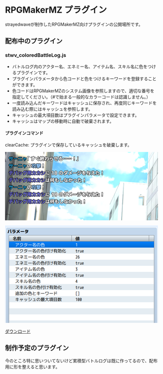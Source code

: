 # RPGMakerMZ プラグイン

strayedwaveが制作したRPGMakerMZ向けプラグインの公開場所です。

## 配布中のプラグイン

### stwv_coloredBattleLog.js

* バトルログ内のアクター名、エネミー名、アイテム名、スキル名に色をつけるプラグインです。
* プラグインパラメータから色コードと色をつけるキーワードを登録することができます。
* 色コードはRPGMakerMZのシステム画像を参照しますので、適切な番号を指定してください。（#で始まる一般的なカラーコードは認識しません。）
* 一度読み込んだキーワードはキャッシュに保存され、再度同じキーワードを読み込む際にはキャッシュを参照します。
* キャッシュの最大項目数はプラグインパラメータで設定できます。
* キャッシュはマップの移動時に自動で破棄されます。

#### プラグインコマンド

clearCache: プラグインで保存しているキャッシュを破棄します。

![stwv_stwv_coloredBattleLog.jsのプレビュー](https://raw.githubusercontent.com/Acro-graphics/RPGMakerMZ-Plugins/refs/heads/images/images/coloredBattleLog_preview.png)

![stwv_stwv_coloredBattleLog.jsのプラグインパラメータ](https://raw.githubusercontent.com/Acro-graphics/RPGMakerMZ-Plugins/refs/heads/images/images/coloredBattleLog_parameter.png)

[ダウンロード](https://raw.githubusercontent.com/Acro-graphics/RPGMakerMZ-Plugins/refs/heads/main/stwv_coloredBattleLog.js)

## 制作予定のプラグイン

今のところ特に思いついてないけど累積型バトルログは既に作ってるので、配布用に形を整えると思います。